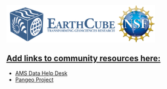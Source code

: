<a href="http://earthcube.org/" target="_blank"><img src="../images/logo_earthcube_full_horizontal.png" height="100" align="left">
<a href="https://nsf.gov/" target="_blank"><img src="../images/NSF_4-Color_bitmap_Logo.png" width="100" height="100" align="center">
 
 



## Add links to community resources here:
* [AMS Data Help Desk](https://www.esipfed.org/data-help-desk-at-ams-2021)
* [Pangeo Project](https://pangeo.io/)

  
  
